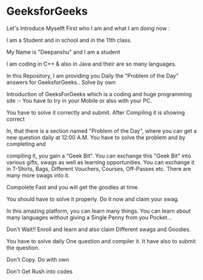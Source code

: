 # GeeksforGeeks



Let's Introduce Myselft First who I am and what I am doing now :

I am a Student  and in school and in the 11th class.


My Name is "Deepanshu" and I am a student

I am coding in C++  & also in Java and their are so many languages.

In this Repository, I am providing you Daily the "Problem of the Day" answers for GeeksforGeeks.. Solve by own

Introduction of GeeksForGeeks which is a coding  and huge programming site :- You have to try in your Mobile or also with your PC.

You have to solve it correctly and submit. After Compiling it is showing correct


In, that there is a section named "Problem of the Day", where you can get a new question daily at 12:00 A.M. You have to solve the problem and by completing and 

compiling it, you gain a "Geek Bit". You can exchange this "Geek Bit" into various gifts, swags as well as learning opportunities. You can exchange it in T-Shirts, Bags, Different Vouchers, Courses, Off-Passes etc. There are many more swags into it. 

Compolete Fast and you will get the goodies at time.

You should have to solve it properly. Do it now and claim your swag.

In this amazing platform, you can learn many things. You can learn about many languages without giving a Single Penny from you Pocket...

Don't Wait!! Enroll and learn and also claim Different swags and Goodies.

You have to solve daily One question and compiler it. It have also to submit the question.

Don't Copy. Do with own

Don't Get Rush into codes   


